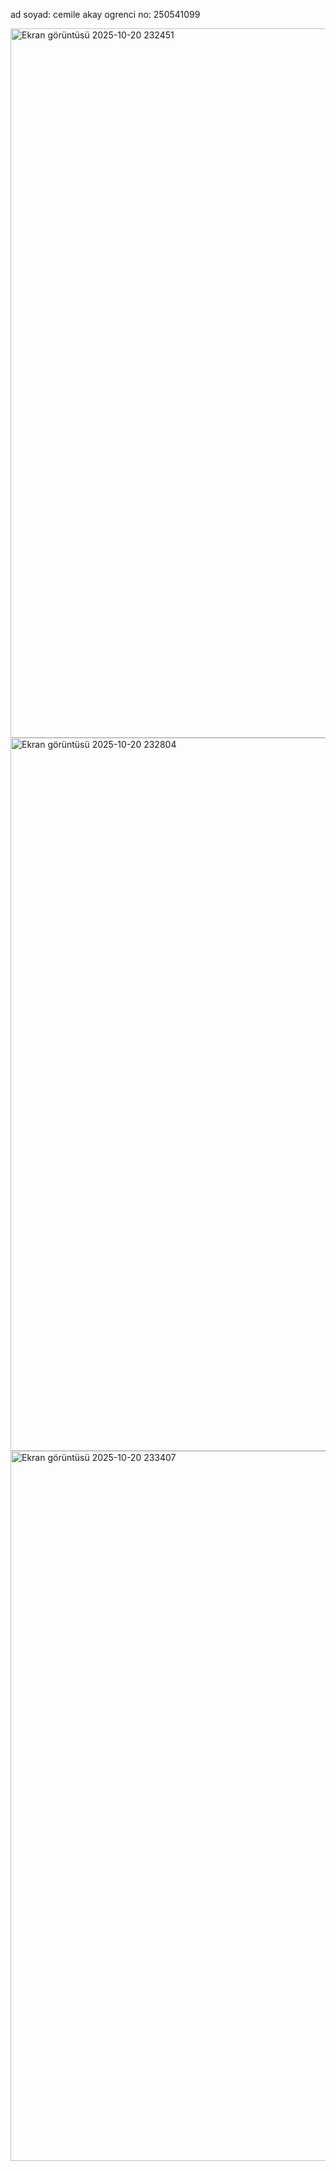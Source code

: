ad soyad: cemile akay
ogrenci no: 250541099


<img width="1918" height="1135" alt="Ekran görüntüsü 2025-10-20 232451" src="https://github.com/user-attachments/assets/f8a469f0-89f0-4978-ba4b-830544d0e851" />
<img width="1918" height="1141" alt="Ekran görüntüsü 2025-10-20 232804" src="https://github.com/user-attachments/assets/7c6f984b-295b-413d-a2b7-38b994781e9a" />
<img width="1915" height="1136" alt="Ekran görüntüsü 2025-10-20 233407" src="https://github.com/user-attachments/assets/aa33a448-a43b-4a53-bffc-6b689a3d387d" />

